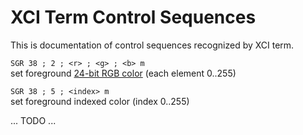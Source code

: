 XCI Term Control Sequences
==========================

This is documentation of control sequences recognized by XCI term.

`SGR 38 ; 2 ; <r> ; <g> ; <b> m`\
set foreground [24-bit RGB color][truecolor] (each element 0..255)

`SGR 38 ; 5 ; <index> m`\
set foreground indexed color (index 0..255)


... TODO ...

[vt510]: https://vt100.net/docs/vt510-rm/contents.html
[xterm]: http://invisible-island.net/xterm/ctlseqs/ctlseqs.html
[dtterm]: http://www2.phys.canterbury.ac.nz/dept/docs/manuals/unix/DEC_4.0e_Docs/HTML/MAN/MAN5/0036____.HTM
[screen]: https://www.gnu.org/software/screen/manual/html_node/Control-Sequences.html
[vttest]: http://invisible-island.net/vttest/vttest.html
[c0c1]: https://en.wikipedia.org/wiki/C0_and_C1_control_codes
[ecma-48]: https://www.ecma-international.org/publications/files/ECMA-ST/Ecma-048.pdf
[itu-t416]: https://www.itu.int/rec/dologin_pub.asp?lang=e&id=T-REC-T.416-199303-I!!PDF-E&type=items
[truecolor]: https://gist.github.com/XVilka/8346728
